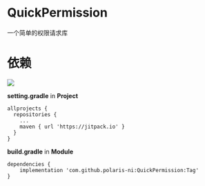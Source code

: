 # QuickPermission
一个简单的权限请求库
# 依赖
[![](https://jitpack.io/v/polaris-ni/QuickPermission.svg)](https://jitpack.io/#polaris-ni/QuickPermission)

**setting.gradle** in **Project**
```
allprojects {
  repositories {
    ...
    maven { url 'https://jitpack.io' }
  }
}
```
**build.gradle** in **Module**

```
dependencies {
    implementation 'com.github.polaris-ni:QuickPermission:Tag'
}
```
